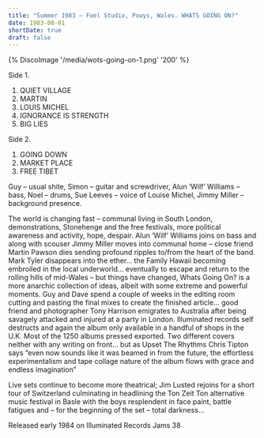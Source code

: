 ```yaml
---
title: "Summer 1983 – Foel Studio, Powys, Wales. WHATS GOING ON?"
date: 1983-08-01
shortDate: true
draft: false
---
```


{% DiscoImage '/media/wots-going-on-1.png' '200' %}

Side 1.

1. QUIET VILLAGE
1. MARTIN
1. LOUIS MICHEL
1. IGNORANCE IS STRENGTH
1. BIG LIES

Side 2.

1. GOING DOWN
1. MARKET PLACE
1. FREE TIBET

Guy – usual shite, Simon – guitar and screwdriver, Alun ‘Wilf’ Williams – bass, Noel – drums, Sue Leeves – voice of Louise Michel, Jimmy Miller – background presence.

The world is changing fast – communal living in South London, demonstrations, Stonehenge and the free festivals, more political awareness and activity, hope, despair. Alun ‘Wilf’ Williams joins on bass and along with scouser Jimmy Miller moves into communal home – close friend Martin Pawson dies sending profound ripples to/from the heart of the band. Mark Tyler disappears into the ether… the Family Hawaii becoming embroiled in the local underworld… eventually to escape and return to the rolling hills of mid-Wales – but things have changed, Whats Going On? is a more anarchic collection of ideas, albeit with some extreme and powerful moments. Guy and Dave spend a couple of weeks in the editing room cutting and pasting the final mixes to create the finished article… good friend and photographer Tony Harrison emigrates to Australia after being savagely attacked and injured at a party in London. Illuminated records self destructs and again the album only available in a handful of shops in the U.K. Most of the 1250 albums pressed exported. Two different covers neither with any writing on front… but as Upset The Rhythms Chris Tipton says “even now sounds like it was beamed in from the future, the effortless experimentalism and tape collage nature of the album flows with grace and endless imagination”

Live sets continue to become more theatrical; Jim Lusted rejoins for a short tour of Switzerland culminating in headlining the Ton Zeit Ton alternative music festival in Basle with the boys resplendent in face paint, battle fatigues and – for the beginning of the set – total darkness…

Released early 1984 on Illuminated Records Jams 38
